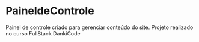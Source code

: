 # PaineldeControle
Painel de controle criado para gerenciar conteúdo do site. Projeto realizado no curso FullStack DankiCode
